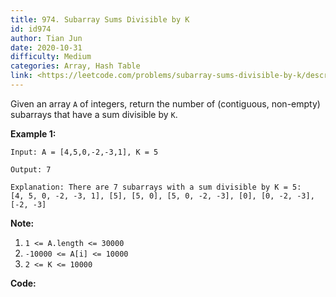 ```yaml
---
title: 974. Subarray Sums Divisible by K
id: id974
author: Tian Jun
date: 2020-10-31
difficulty: Medium
categories: Array, Hash Table
link: <https://leetcode.com/problems/subarray-sums-divisible-by-k/description/>
---
```


Given an array `A` of integers, return the number of (contiguous, non-empty)
subarrays that have a sum divisible by `K`.



**Example 1:**
            
	Input: A = [4,5,0,-2,-3,1], K = 5    
	Output: 7    
	Explanation: There are 7 subarrays with a sum divisible by K = 5:    [4, 5, 0, -2, -3, 1], [5], [5, 0], [5, 0, -2, -3], [0], [0, -2, -3], [-2, -3]    



**Note:**

  1. `1 <= A.length <= 30000`
  2. `-10000 <= A[i] <= 10000`
  3. `2 <= K <= 10000`


**Code:**
